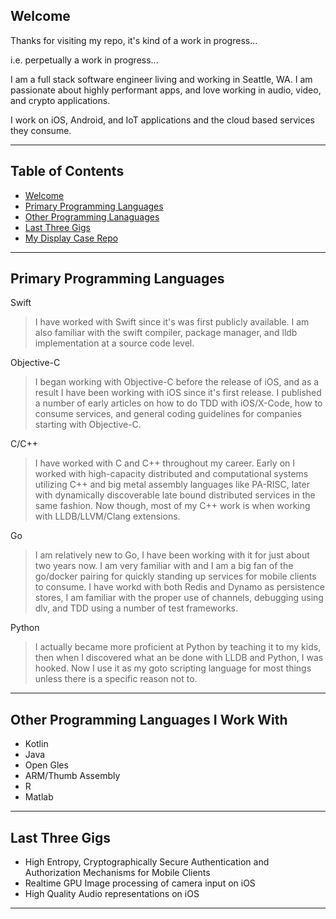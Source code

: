 ## Welcome ##

Thanks for visiting my repo, it's kind of a work in progress... 

i.e. perpetually a work in progress...

I am a full stack software engineer living and working in Seattle, WA.  I am passionate about highly performant apps, and love working in audio, video, and crypto applications. 

I work on iOS, Android, and IoT applications and the cloud based services they consume. 

---

## Table of Contents

* [Welcome](#welcome)
* [Primary Programming Languages](#primary-programming-languages)
* [Other Programming Lanaguages](#other-programming-languages-i-work-with)
* [Last Three Gigs](#last-three-gigs)
* [My Display Case Repo](http://github.com/boltzmanncascade/displaycase)

---

## Primary Programming Languages ##

Swift 

> I have worked with Swift since it's was first publicly available.  I am also familiar with the swift compiler, package manager, and lldb implementation at a source code level. 

Objective-C

>I began working with Objective-C before the release of iOS, and as a result I have been working with iOS since it's first release. I published a number of early articles on how to do TDD with iOS/X-Code, how to consume services, and general coding guidelines for companies starting with Objective-C.



C/C++ 

>I have worked with C and C++ throughout my career. 
Early on I worked with high-capacity distributed and computational systems utilizing C++ and big metal assembly languages like PA-RISC, later with dynamically discoverable late bound distributed services in the same fashion.  Now though, most of my C++ work is when working with LLDB/LLVM/Clang extensions.

Go

>I am relatively new to Go, I have been working with it for just about two years now.  I am very familiar with and I am a big fan of the go/docker pairing for quickly standing up services for mobile clients to consume.
I have workd with both Redis and Dynamo as persistence stores, I am familiar with the proper use of channels, debugging using dlv, and TDD using a number of test frameworks.

Python

>I actually became more proficient at Python by teaching it to my kids, then when I discovered what an be done with LLDB and Python, I was hooked.  Now I use it as my goto scripting language for most things unless there is a specific reason not to.

---

## Other Programming Languages I Work With

* Kotlin
* Java
* Open Gles
* ARM/Thumb Assembly
* R
* Matlab

---

## Last Three Gigs 

* High Entropy, Cryptographically Secure Authentication and Authorization Mechanisms for Mobile Clients
* Realtime GPU Image processing of camera input on iOS
* High Quality Audio representations on iOS 

---
